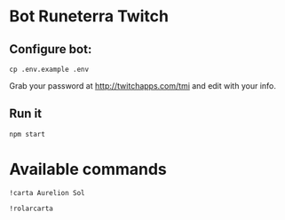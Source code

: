 # Bot Runeterra Twitch

## Configure bot:

```
cp .env.example .env
```

Grab your password at http://twitchapps.com/tmi and edit with your info.

## Run it

```
npm start
```


# Available commands

```
!carta Aurelion Sol
```

```
!rolarcarta
```